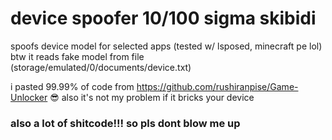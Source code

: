 # device spoofer 10/100 sigma skibidi 
spoofs device model for selected apps (tested w/ lsposed, minecraft pe lol)
btw it reads fake model from file (storage/emulated/0/documents/device.txt) 

i pasted 99.99% of code from https://github.com/rushiranpise/Game-Unlocker 😎
also it's not my problem if it bricks your device

### also a lot of shitcode!!! so pls dont blow me up
